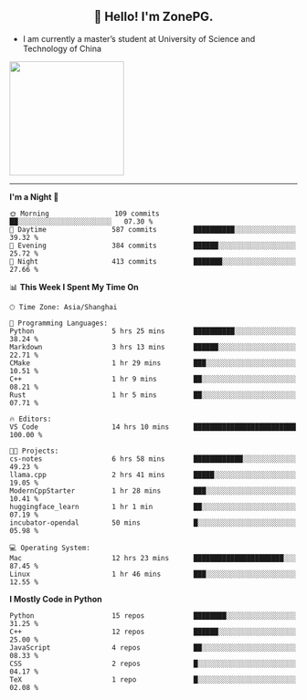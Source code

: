 <h2 align="center">👋 Hello! I'm ZonePG.</h2>

- I am currently a master’s student at University of Science and Technology of China

<img height=200 align="center" src="https://github-readme-stats.vercel.app/api?username=zonepg" />

-------

<!--START_SECTION:waka-->
**I'm a Night 🦉** 

```text
🌞 Morning                109 commits         ██░░░░░░░░░░░░░░░░░░░░░░░   07.30 % 
🌆 Daytime                587 commits         ██████████░░░░░░░░░░░░░░░   39.32 % 
🌃 Evening                384 commits         ██████░░░░░░░░░░░░░░░░░░░   25.72 % 
🌙 Night                  413 commits         ███████░░░░░░░░░░░░░░░░░░   27.66 % 
```


📊 **This Week I Spent My Time On** 

```text
🕑︎ Time Zone: Asia/Shanghai

💬 Programming Languages: 
Python                   5 hrs 25 mins       ██████████░░░░░░░░░░░░░░░   38.24 % 
Markdown                 3 hrs 13 mins       ██████░░░░░░░░░░░░░░░░░░░   22.71 % 
CMake                    1 hr 29 mins        ███░░░░░░░░░░░░░░░░░░░░░░   10.51 % 
C++                      1 hr 9 mins         ██░░░░░░░░░░░░░░░░░░░░░░░   08.21 % 
Rust                     1 hr 5 mins         ██░░░░░░░░░░░░░░░░░░░░░░░   07.71 % 

🔥 Editors: 
VS Code                  14 hrs 10 mins      █████████████████████████   100.00 % 

🐱‍💻 Projects: 
cs-notes                 6 hrs 58 mins       ████████████░░░░░░░░░░░░░   49.23 % 
llama.cpp                2 hrs 41 mins       █████░░░░░░░░░░░░░░░░░░░░   19.05 % 
ModernCppStarter         1 hr 28 mins        ███░░░░░░░░░░░░░░░░░░░░░░   10.41 % 
huggingface_learn        1 hr 1 min          ██░░░░░░░░░░░░░░░░░░░░░░░   07.19 % 
incubator-opendal        50 mins             █░░░░░░░░░░░░░░░░░░░░░░░░   05.98 % 

💻 Operating System: 
Mac                      12 hrs 23 mins      ██████████████████████░░░   87.45 % 
Linux                    1 hr 46 mins        ███░░░░░░░░░░░░░░░░░░░░░░   12.55 % 
```

**I Mostly Code in Python** 

```text
Python                   15 repos            ████████░░░░░░░░░░░░░░░░░   31.25 % 
C++                      12 repos            ██████░░░░░░░░░░░░░░░░░░░   25.00 % 
JavaScript               4 repos             ██░░░░░░░░░░░░░░░░░░░░░░░   08.33 % 
CSS                      2 repos             █░░░░░░░░░░░░░░░░░░░░░░░░   04.17 % 
TeX                      1 repo              █░░░░░░░░░░░░░░░░░░░░░░░░   02.08 % 
```




<!--END_SECTION:waka-->
